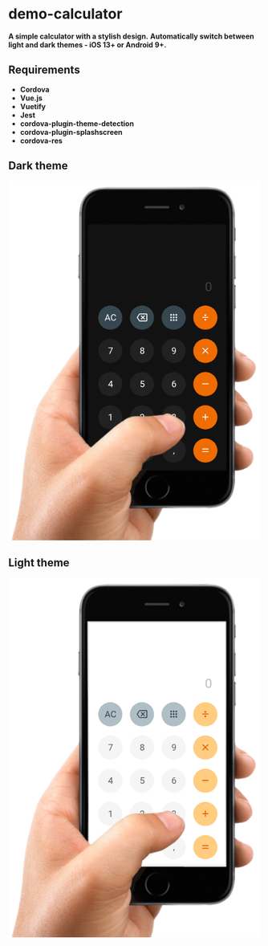 # demo-calculator
**A simple calculator with a stylish design.**
**Automatically switch between light and dark themes - iOS 13+ or Android 9+.**

## Requirements
- **Cordova**
- **Vue.js**
- **Vuetify**
- **Jest**
- **cordova-plugin-theme-detection**
- **cordova-plugin-splashscreen**
- **cordova-res**


## Dark theme
![Dark theme](https://github.com/kebasyaty/demo-calculator/raw/main/images/dark_cover.png "Dark theme")

## Light theme
![Dark theme](https://github.com/kebasyaty/demo-calculator/raw/main/images/light_cover.png "Light theme")
